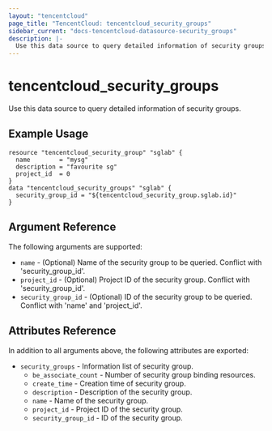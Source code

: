 ```yaml
---
layout: "tencentcloud"
page_title: "TencentCloud: tencentcloud_security_groups"
sidebar_current: "docs-tencentcloud-datasource-security_groups"
description: |-
  Use this data source to query detailed information of security groups.
---
```


# tencentcloud_security_groups

Use this data source to query detailed information of security groups.

## Example Usage

```hcl
resource "tencentcloud_security_group" "sglab" {
  name        = "mysg"
  description = "favourite sg"
  project_id  = 0
}
data "tencentcloud_security_groups" "sglab" {
  security_group_id = "${tencentcloud_security_group.sglab.id}"
}
```

## Argument Reference

The following arguments are supported:

* `name` - (Optional) Name of the security group to be queried. Conflict with 'security_group_id'.
* `project_id` - (Optional) Project ID of the security group. Conflict with 'security_group_id'.
* `security_group_id` - (Optional) ID of the security group to be queried. Conflict with 'name' and 'project_id'.

## Attributes Reference

In addition to all arguments above, the following attributes are exported:

* `security_groups` - Information list of security group.
  * `be_associate_count` - Number of security group binding resources.
  * `create_time` - Creation time of security group.
  * `description` - Description of the security group.
  * `name` - Name of the security group.
  * `project_id` - Project ID of the security group.
  * `security_group_id` - ID of the security group.


